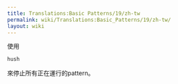 ```yaml
---
title: Translations:Basic Patterns/19/zh-tw
permalink: wiki/Translations:Basic_Patterns/19/zh-tw/
layout: wiki
---
```


使用

``` Haskell
hush
```

來停止所有正在運行的pattern。
